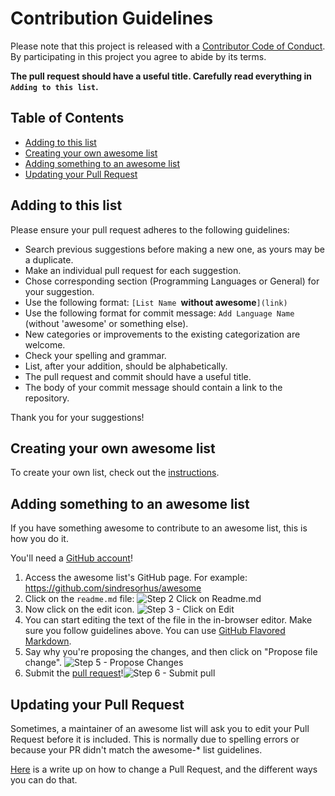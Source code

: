 # Contribution Guidelines

Please note that this project is released with a [Contributor Code of Conduct](code-of-conduct.md). By participating in this project you agree to abide by its terms.

**The pull request should have a useful title. Carefully read everything in `Adding to this list`.**

## Table of Contents

- [Adding to this list](#adding-to-this-list)
- [Creating your own awesome list](#creating-your-own-awesome-list)
- [Adding something to an awesome list](#adding-something-to-an-awesome-list)
- [Updating your Pull Request](#updating-your-pull-request)

## Adding to this list

Please ensure your pull request adheres to the following guidelines:

- Search previous suggestions before making a new one, as yours may be a duplicate.
- Make an individual pull request for each suggestion.
- Chose corresponding section (Programming Languages or General) for your suggestion.
- Use the following format: `[List Name `**without awesome**`](link)`
- Use the following format for commit message: `Add Language Name` (without 'awesome' or something else).
- New categories or improvements to the existing categorization are welcome.
- Check your spelling and grammar.
- List, after your addition, should be alphabetically.
- The pull request and commit should have a useful title.
- The body of your commit message should contain a link to the repository.

Thank you for your suggestions!

## Creating your own awesome list

To create your own list, check out the [instructions](https://github.com/sindresorhus/awesome/blob/master/create-list.md).

## Adding something to an awesome list

If you have something awesome to contribute to an awesome list, this is how you do it.

You'll need a [GitHub account](https://github.com/join)!

1. Access the awesome list's GitHub page. For example: https://github.com/sindresorhus/awesome
2. Click on the `readme.md` file: ![Step 2 Click on Readme.md](http://i.imgur.com/GhdkURj.png)
3. Now click on the edit icon. ![Step 3 - Click on Edit](http://i.imgur.com/oEgWdc5.png)
4. You can start editing the text of the file in the in-browser editor. Make sure you follow guidelines above. You can use [GitHub Flavored Markdown](https://help.github.com/articles/github-flavored-markdown/). 
5. Say why you're proposing the changes, and then click on "Propose file change". ![Step 5 - Propose Changes](http://i.imgur.com/nGtERxd.png)
6. Submit the [pull request](https://help.github.com/articles/using-pull-requests/)!![Step 6 - Submit pull](http://i.imgur.com/0OW5V7a.png)

## Updating your Pull Request

Sometimes, a maintainer of an awesome list will ask you to edit your Pull Request before it is included. This is normally due to spelling errors or because your PR didn't match the awesome-* list guidelines.

[Here](https://github.com/RichardLitt/docs/blob/master/amending-a-commit-guide.md) is a write up on how to change a Pull Request, and the different ways you can do that.
